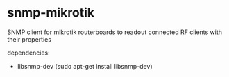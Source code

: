 # snmp-mikrotik
SNMP client for mikrotik routerboards to readout connected RF clients with their properties

dependencies:
- libsnmp-dev (sudo apt-get install libsnmp-dev)
